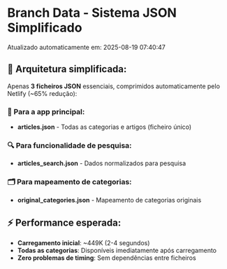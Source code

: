 # Branch Data - Sistema JSON Simplificado
Atualizado automaticamente em: 2025-08-19 07:40:47

## 🎯 Arquitetura simplificada:
Apenas **3 ficheiros JSON** essenciais, comprimidos automaticamente pelo Netlify (~65% redução):

### 📱 Para a app principal:
- **articles.json** - Todas as categorias e artigos (ficheiro único)

### 🔍 Para funcionalidade de pesquisa:
- **articles_search.json** - Dados normalizados para pesquisa

### 🗂️ Para mapeamento de categorias:
- **original_categories.json** - Mapeamento de categorias originais

## ⚡ Performance esperada:
- **Carregamento inicial**: ~449K (2-4 segundos)
- **Todas as categorias**: Disponíveis imediatamente após carregamento
- **Zero problemas de timing**: Sem dependências entre ficheiros
